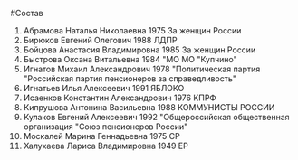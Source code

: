 #Состав
1. Абрамова Наталья Николаевна 1975 За женщин России
2. Бирюков Евгений Олегович 1988 ЛДПР
3. Бойцова Анастасия Владимировна 1985 За женщин России
4. Быстрова Оксана Витальевна 1984 \"МО МО \"Купчино\"
5. Игнатов Михаил Александрович 1978 \"Политическая партия \"Российская партия пенсионеров за справедливость\"
6. Игнатьев Илья Алексеевич 1991 ЯБЛОКО
7. Исаенков Константин Александрович 1976 КПРФ
8. Кипрушова Антонина Васильевна 1988 КОММУНИСТЫ РОССИИ
9. Кулаков Евгений Алексеевич 1992 \"Общероссийская общественная организация \"Союз пенсионеров России\"
10. Москалей Марина Геннадьевна 1975 СР
11. Халухаева Лариса Владимировна 1949 ЕР
